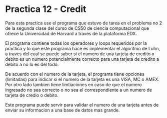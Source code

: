 # Practica 12 - Credit
Para esta practica use el programa que estuvo de tarea en el problema no 2 de la segunda clase del curso de CS50 de ciencia computacional que ofrece la Universidad de Harvard a traves de la plataforma EDX.

El programa contiene todas los operadores y loops requeridos por la practica y lo que este programa hace es implementar el algoritmo de Luhn, a traves del cual se puede saber si el numero de una tarjeta de credito o debito es un numero potencialmente correcto para una tarjeta de credito a debito a no lo es del todo.

De acuerdo con el numero de la tarjeta, el programa tiene opciones (limitadas) para indicar si el numero de la tarjeta es una VISA, MC o AMEX. Por otro lado tambien tiene limtiaciones en caso de que el numero ingresado no sea correcto o no sea el correspondiente a un numero de tarjeta de credio o debito.

Este programa puede servir para validar el numero de una tarjeta antes de enviar su informacion a una base de datos mas grande.

